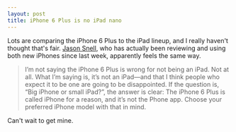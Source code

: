 ```yaml
---
layout: post
title: iPhone 6 Plus is no iPad nano
---
```


Lots are comparing the iPhone 6 Plus to the iPad lineup, and I really haven't thought that's fair. [Jason Snell](http://sixcolors.com/post/2014/09/iphone-6-plus-its-not-an-ipad-nano.html), who has actually been reviewing and using both new iPhones since last week, apparently feels the same way.

> I’m not saying the iPhone 6 Plus is wrong for not being an iPad. Not at all. What I’m saying is, it’s not an iPad—and that I think people who expect it to be one are going to be disappointed. If the question is, “Big iPhone or small iPad?”, the answer is clear: The iPhone 6 Plus is called iPhone for a reason, and it’s not the Phone app. Choose your preferred iPhone model with that in mind.

Can't wait to get mine.